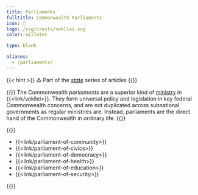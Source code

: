 ```yaml
---
title: Parliaments
fulltitle: Commonwealth Parliaments
icon: 🌸
logo: /svg/crests/vekllei.svg
color: millmint

type: blank

aliases:
  - /parliaments/
---
```

{{< hint >}}
߷ Part of the *[state](/state/)* series of articles
{{</hint>}}

{{<hint panel>}}
The Commonwealth *parliaments* are a superior kind of [ministry](/ministries/) in {{<link/vekllei>}}. They form universal policy and legislation in key federal Commonwealth concerns, and are not duplicated across subnational governments as regular ministries are. Instead, parliaments are the direct hand of the Commonwealth in ordinary life.
{{</hint>}}

{{<hint panel>}}

* {{<link/parliament-of-community>}}
* {{<link/parliament-of-civics>}}
* {{<link/parliament-of-democracy>}}
* {{<link/parliament-of-health>}}
* {{<link/parliament-of-education>}}
* {{<link/parliament-of-security>}}

{{</hint>}}